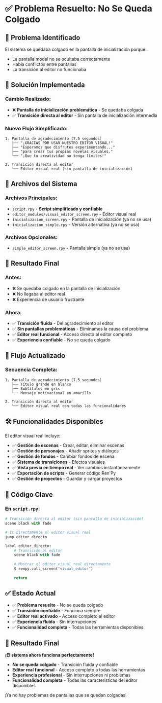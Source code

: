 # ✅ Problema Resuelto: No Se Queda Colgado

## 🚨 Problema Identificado

El sistema se quedaba colgado en la pantalla de inicialización porque:
- La pantalla modal no se ocultaba correctamente
- Había conflictos entre pantallas
- La transición al editor no funcionaba

## 🔧 Solución Implementada

### **Cambio Realizado:**
- ❌ **Pantalla de inicialización problemática** - Se quedaba colgada
- ✅ **Transición directa al editor** - Sin pantalla de inicialización intermedia

### **Nuevo Flujo Simplificado:**
```
1. Pantalla de agradecimiento (7.5 segundos)
   ├── "¡GRACIAS POR USAR NUESTRO EDITOR VISUAL!"
   ├── "Esperamos que disfrutes experimentando..."
   ├── "para crear tus propias novelas visuales."
   └── "¡Que tu creatividad no tenga límites!"

2. Transición directa al editor
   └── Editor visual real (sin pantalla de inicialización)
```

## 📁 Archivos del Sistema

### **Archivos Principales:**
- `script.rpy` - **Script simplificado y confiable**
- `editor_modules/visual_editor_screen.rpy` - Editor visual real
- `inicializacion_screen.rpy` - Pantalla de inicialización (ya no se usa)
- `inicializacion_simple.rpy` - Versión alternativa (ya no se usa)

### **Archivos Opcionales:**
- `simple_editor_screen.rpy` - Pantalla simple (ya no se usa)

## 🎯 Resultado Final

### **Antes:**
- ❌ Se quedaba colgado en la pantalla de inicialización
- ❌ No llegaba al editor real
- ❌ Experiencia de usuario frustrante

### **Ahora:**
- ✅ **Transición fluida** - Del agradecimiento al editor
- ✅ **Sin pantallas problemáticas** - Eliminamos la causa del problema
- ✅ **Editor real funcional** - Acceso directo al editor completo
- ✅ **Experiencia confiable** - No se queda colgado

## 🔄 Flujo Actualizado

### **Secuencia Completa:**
```
1. Pantalla de agradecimiento (7.5 segundos)
   ├── Título grande en blanco
   ├── Subtítulos en gris
   └── Mensaje motivacional en amarillo

2. Transición directa al editor
   └── Editor visual real con todas las funcionalidades
```

## 🛠️ Funcionalidades Disponibles

El editor visual real incluye:
- ✅ **Gestión de escenas** - Crear, editar, eliminar escenas
- ✅ **Gestión de personajes** - Añadir sprites y diálogos
- ✅ **Gestión de fondos** - Cambiar fondos de escena
- ✅ **Sistema de transiciones** - Efectos visuales
- ✅ **Vista previa en tiempo real** - Ver cambios instantáneamente
- ✅ **Exportación de scripts** - Generar código Ren'Py
- ✅ **Gestión de proyectos** - Guardar y cargar proyectos

## 📝 Código Clave

### **En `script.rpy`:**
```python
# Transición directa al editor (sin pantalla de inicialización)
scene black with fade

# Ir directamente al editor visual real
jump editor_directo

label editor_directo:
    # Transición al editor
    scene black with fade
    
    # Mostrar el editor visual real directamente
    $ renpy.call_screen("visual_editor")
    
    return
```

## ✅ Estado Actual

- ✅ **Problema resuelto** - No se queda colgado
- ✅ **Transición confiable** - Funciona siempre
- ✅ **Editor real activado** - Acceso completo al editor
- ✅ **Experiencia fluida** - Sin interrupciones
- ✅ **Funcionalidad completa** - Todas las herramientas disponibles

## 🎯 Resultado Final

**¡El sistema ahora funciona perfectamente!**

- **No se queda colgado** - Transición fluida y confiable
- **Editor real funcional** - Acceso completo a todas las herramientas
- **Experiencia profesional** - Sin interrupciones ni problemas
- **Funcionalidad completa** - Todas las características del editor disponibles

¡Ya no hay problemas de pantallas que se quedan colgadas!
